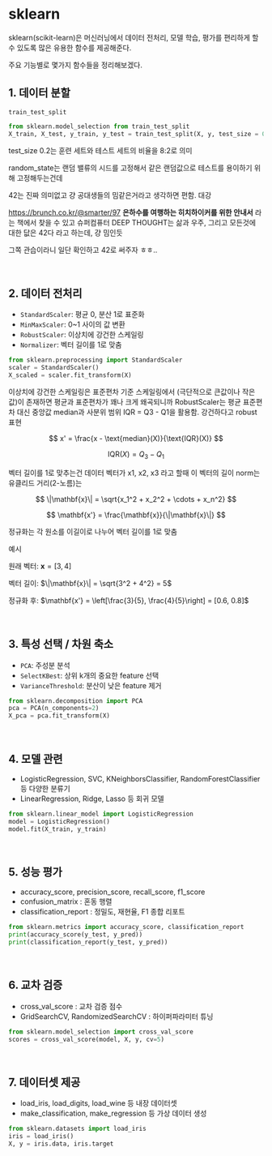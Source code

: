 # sklearn

sklearn(scikit-learn)은 머신러닝에서 데이터 전처리, 모델 학습, 평가를 편리하게 할 수 있도록 많은 유용한 함수를 제공해준다.

주요 기능별로 몇가지 함수들을 정리해보겠다.

## 1. 데이터 분할

`train_test_split`

```py
from sklearn.model_selection from train_test_split
X_train, X_test, y_train, y_test = train_test_split(X, y, test_size = 0.2, random_state = 42)
```

test_size 0.2는 훈련 세트와 테스트 세트의 비율을 8:2로 의미

random_state는 랜덤 밸류의 시드를 고정해서 같은 랜덤값으로 테스트를 용이하기 위해 고정해두는건데

42는 진짜 의미없고 걍 공대생들의 밈같은거라고 생각하면 편함. 대강 

https://brunch.co.kr/@smarter/97 **은하수를 여행하는 히치하이커를 위한 안내서** 라는 책에서 찾을 수 있고 슈퍼컴퓨터 DEEP THOUGHT는 삶과 우주, 그리고 모든것에 대한 닶은 42다 라고 하는데, 걍 밈인듯

그쪽 관습이라니 일단 확인하고 42로 써주자 ㅎㅎ..

<br>

## 2. 데이터 전처리

- `StandardScaler`: 평균 0, 분산 1로 표준화
- `MinMaxScaler`: 0~1 사이의 값 변환
- `RobustScaler`: 이상치에 강건한 스케일링
- `Normalizer`: 벡터 길이를 1로 맞춤

```py
from sklearn.preprocessing import StandardScaler
scaler = StandardScaler()
X_scaled = scaler.fit_transform(X)
```

이상치에 강건한 스케일링은 표준편차 기준 스케일링에서 (극단적으로 큰값이나 작은값)이 존재하면 평균과 표준편차가 꽤나 크게 왜곡되니까 RobustScaler는 평균 표준편차 대신 중앙값 median과 사분위 범위 IQR = Q3 - Q1을 활용함. 강건하다고 robust 표현

$$
x' = \frac{x - \text{median}(X)}{\text{IQR}(X)}
$$

$$
\text{IQR}(X) = Q_3 - Q_1
$$


 벡터 길이를 1로 맞추는건 데이터 벡터가 x1, x2, x3 라고 할때 이 벡터의 길이 norm는 유클리드 거리(2-노름)는

$$
\|\mathbf{x}\| = \sqrt{x_1^2 + x_2^2 + \cdots + x_n^2}
$$

$$
\mathbf{x'} = \frac{\mathbf{x}}{\|\mathbf{x}\|}
$$

정규화는 각 원소를 이길이로 나누어 벡터 길이를 1로 맞춤

예시

원래 벡터: $\mathbf{x} = [3, 4]$

벡터 길이: $\|\mathbf{x}\| = \sqrt{3^2 + 4^2} = 5$

정규화 후: $\mathbf{x'} = \left[\frac{3}{5}, \frac{4}{5}\right] = [0.6, 0.8]$

<br>

## 3. 특성 선택 / 차원 축소

- `PCA`: 주성분 분석
- `SelectKBest`: 상위 k개의 중요한 feature 선택
- `VarianceThreshold`: 분산이 낮은 feature 제거

```py
from sklearn.decomposition import PCA
pca = PCA(n_components=2)
X_pca = pca.fit_transform(X)
```

<br>

## 4. 모델 관련

- LogisticRegression, SVC, KNeighborsClassifier, RandomForestClassifier 등 다양한 분류기
- LinearRegression, Ridge, Lasso 등 회귀 모델

```py
from sklearn.linear_model import LogisticRegression
model = LogisticRegression()
model.fit(X_train, y_train)
```

<br>

## 5. 성능 평가
- accuracy_score, precision_score, recall_score, f1_score
- confusion_matrix : 혼동 행렬
- classification_report : 정밀도, 재현율, F1 종합 리포트

```py
from sklearn.metrics import accuracy_score, classification_report
print(accuracy_score(y_test, y_pred))
print(classification_report(y_test, y_pred))
```

<br>

## 6. 교차 검증

- cross_val_score : 교차 검증 점수
- GridSearchCV, RandomizedSearchCV : 하이퍼파라미터 튜닝

```py
from sklearn.model_selection import cross_val_score
scores = cross_val_score(model, X, y, cv=5)
```

<br>

## 7. 데이터셋 제공

- load_iris, load_digits, load_wine 등 내장 데이터셋
- make_classification, make_regression 등 가상 데이터 생성

```py
from sklearn.datasets import load_iris
iris = load_iris()
X, y = iris.data, iris.target
```